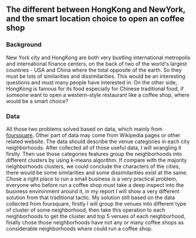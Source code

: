 ## The different between HongKong and NewYork, and the smart location choice to open an coffee shop

### Background

New York city and HongKong are both very bustling international metropolis and international finance centers, on the back of two of the world's largest countries - USA and China where the total opposite of the earth. So they must be lots of similarities and dissimilarities. This would be an interesting questions and must many people have interested in.
On the other side, HongKong is famous for its food especially for Chinese traditional food, if someone want to open a western-style restaurant like a coffee shop, where would be a smart choice?

### Data

All those two problems solved based on data, which mainly from [foursquare](https://foursquare.com/). Other part of data may come from Wikipedia pages or other related website.
The data should describe the venue categories in each city neighborhoods. After collected all of those useful data, I will wrangling it firstly. Then use those categories features group the neighborhoods into different clusters by using k-means algorithm. If compare with the majority neighborhoods clusters, we could conclude the characters of the cities, there would be some similarities and some dissimilarities exist at the same.
Chose a right place to run a small business is a very practical problem, everyone who before run a coffee shop must take a deep inspect into the business environment around it, in my report I will show a very different solution from that traditional tactic. My solution still based on the data collected from foursquare, firstly I will group the venues into different type of cluster of some neighborhood, then take this operation to each neighborhoods to get the cluster and top 5 venues of each neighborhood, finally chose those neighborhoods have not any or many coffee shops as considerable neighborhoods where could run a coffee shop.
